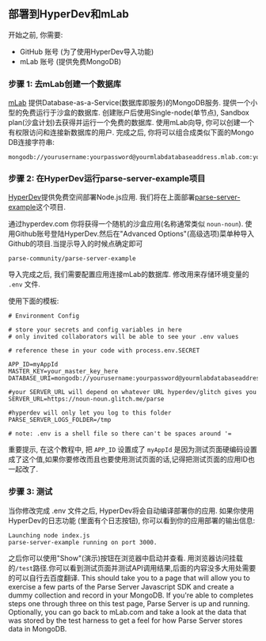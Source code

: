 ## 部署到HyperDev和mLab

开始之前, 你需要:

 - GitHub 账号 (为了使用HyperDev导入功能)
 - mLab 账号 (提供免费MongoDB)

### 步骤 1: 去mLab创建一个数据库

[mLab](https://mlab.com) 提供Database-as-a-Service(数据库即服务)的MongoDB服务. 提供一个小型的免费运行于沙盒的数据库. 创建账户后使用Single-node(单节点), Sandbox plan(沙盒计划)去获得并运行一个免费的数据库.  使用mLab向导, 你可以创建一个有权限访问和连接新数据库的用户. 完成之后, 你将可以组合成类似下面的Mongo DB连接字符串:

```
mongodb://yourusername:yourpassword@yourmlabdatabaseaddress.mlab.com:yourdatabaseport/yourdatabasename
```

### 步骤 2: 在HyperDev运行parse-server-example项目

[HyperDev](https://hyperdev.com)提供免费空间部署Node.js应用.  我们将在上面部署[parse-server-example](https://github.com/parse-community/parse-server-example)这个项目.

通过hyperdev.com 你将获得一个随机的沙盒应用(名称通常类似 ```noun-noun```).  使用Github账号登陆HyperDev.然后在"Advanced Options"(高级选项)菜单种导入Github的项目.当提示导入的时候点确定即可

```
parse-community/parse-server-example
```

导入完成之后, 我们需要配置应用连接mLab的数据库.  修改用来存储环境变量的 ```.env``` 文件.

使用下面的模板:

```
# Environment Config

# store your secrets and config variables in here
# only invited collaborators will be able to see your .env values

# reference these in your code with process.env.SECRET

APP_ID=myAppId
MASTER_KEY=your_master_key_here
DATABASE_URI=mongodb://yourusername:yourpassword@yourmlabdatabaseaddress.mlab.com:yourdatabaseport/yourdatabasename

#your SERVER_URL will depend on whatever URL hyperdev/glitch gives you
SERVER_URL=https://noun-noun.glitch.me/parse

#hyperdev will only let you log to this folder
PARSE_SERVER_LOGS_FOLDER=/tmp

# note: .env is a shell file so there can't be spaces around '=
```

重要提示, 在这个教程中, 把 ```APP_ID``` 设置成了 ```myAppId``` 是因为测试页面硬编码设置成了这个值,如果你要修改而且也要使用测试页面的话,记得把测试页面的应用ID也一起改了.

### 步骤 3: 测试

当你修改完成 .env 文件之后, HyperDev将会自动编译部署你的应用.  如果你使用HyperDev的日志功能 (里面有个日志按钮), 你可以看到你的应用部署的输出信息:

```
Launching node index.js
parse-server-example running on port 3000.
```

之后你可以使用"Show"(演示)按钮在浏览器中启动并查看. 用浏览器访问挂载的```/test```路径.你可以看到测试页面并测试API调用结果,后面的内容没多大用处需要的可以自行去百度翻译. This should take you to a page that will allow you to exercise a few parts of the Parse Server Javascript SDK and create a dummy collection and record in your MongoDB.  If you're able to completes steps one through three on this test page, Parse Server is up and running.  Optionally, you can go back to mLab.com and take a look at the data that was stored by the test harness to get a feel for how Parse Server stores data in MongoDB.
